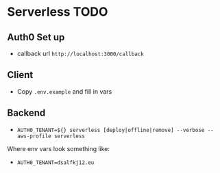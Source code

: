 # Serverless TODO

## Auth0 Set up

- callback url `http://localhost:3000/callback`

## Client

- Copy `.env.example` and fill in vars

## Backend

- `AUTH0_TENANT=${} serverless [deploy|offline|remove] --verbose --aws-profile serverless`

Where env vars look something like:

- `AUTH0_TENANT=dsalfkj12.eu`
